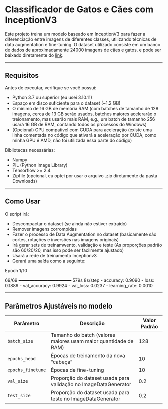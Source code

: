 # Classificador de Gatos e Cães com InceptionV3

Este projeto treina um modelo baseado em InceptionV3 para fazer a diferenciação entre imagens de diferentes classes, utilizando técnicas de data augmentation e fine-tuning. O dataset utilizado consiste em um banco de dados de aproximadamente 24000 imagens de cães e gatos, e pode ser baixado diretamente do [link](https://download.microsoft.com/download/3/e/1/3e1c3f21-ecdb-4869-8368-6deba77b919f/kagglecatsanddogs_5340.zip).

---

## Requisitos

Antes de executar, verifique se você possui:

- Python 3.7 ou superior (eu usei 3.10.11)
- Espaço em disco suficiente para o dataset (~1.2 GB)
- O mínimo de 16 GB de memória RAM (com batches de tamanho de 128 imagens, cerca de 13 GB serão usados, batches maiores acelerarão o treionamento, mas usarão mais RAM, e.g., um batch de tamanho 256 usará 16 GB de RAM, contando todos os processos do Windows)
- (Opcional) GPU compatível com CUDA para aceleração (existe uma linha comentada no código que ativará a aceleração por CUDA, como minha GPU é AMD, não foi utilizada essa parte do código) 

Bibliotecas necessárias:

- Numpy
- PIL (Python Image Library)
- Tensorflow >= 2.4
- Zipfile (opcional, eu optei por usar o arquivo .zip diretamente da pasta Downloads)

---

## Como Usar

   O script irá:
   - Descompactar o dataset (se ainda não estiver extraído)  
   - Remover imagens corrompidas  
   - Fazer o processo de Data Augmentation no dataset (basicamente são cortes, rotações e inversões nas imagens originais) 
   - Irá gerar sets de treinamwento, validação e teste (As proporções padrão são 60/20/20, mas isso pode ser facilmente ajustado)
   - Usará a rede de treinamento Inceptionv3
   - Gerará uma saída como a seguinte:

Epoch 1/10


69/69 ━━━━━━━━━━━━━━━━━━━━ 579s 8s/step - accuracy: 0.9090 - loss: 0.1889 - val_accuracy: 0.9924 - val_loss: 0.0237 - learning_rate: 0.0010

---

## Parâmetros Ajustáveis no modelo

| Parâmetro        | Descrição                                         | Valor Padrão   |
|------------------|---------------------------------------------------|----------------|
| `batch_size`     | Tamanho do batch (valores maiores usam maior quantidade de RAM) | 128            |
| `epochs_head`    | Épocas de treinamento da nova “cabeça”            | 10             |
| `epochs_finetune`| Épocas de fine-tuning                             | 10             |
| `val_size`| Proporção do dataset usada para validação no ImageDataGenerator     | 0.2            |
| `test_size`| Proporção do dataset usada para teste no ImageDataGenerator     | 0.2            |


